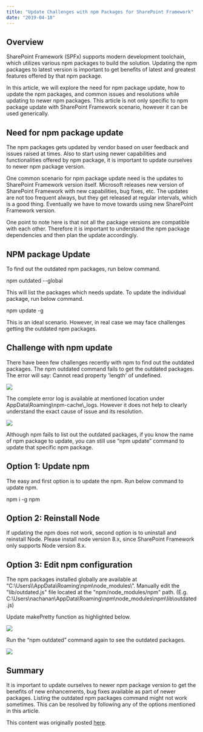 ```yaml
---
title: "Update Challenges with npm Packages for SharePoint Framework"
date: "2019-04-18"
---
```


## Overview

SharePoint Framework (SPFx) supports modern development toolchain, which utilizes various npm packages to build the solution. Updating the npm packages to latest version is important to get benefits of latest and greatest features offered by that npm package.

In this article, we will explore the need for npm package update, how to update the npm packages, and common issues and resolutions while updating to newer npm packages. This article is not only specific to npm package update with SharePoint Framework scenario, however it can be used generically.

## Need for npm package update

The npm packages gets updated by vendor based on user feedback and issues raised at times. Also to start using newer capabilities and functionalities offered by npm package, it is important to update ourselves to newer npm package version.

One common scenario for npm package update need is the updates to SharePoint Framework version itself. Microsoft releases new version of SharePoint Framework with new capabilities, bug fixes, etc. The updates are not too frequent always, but they get released at regular intervals, which is a good thing. Eventually we have to move towards using new SharePoint Framework version.

One point to note here is that not all the package versions are compatible with each other. Therefore it is important to understand the npm package dependencies and then plan the update accordingly.

## NPM package Update

To find out the outdated npm packages, run below command.

npm outdated --global

This will list the packages which needs update. To update the individual package, run below command.

npm update -g <package-name>

This is an ideal scenario. However, in real case we may face challenges getting the outdated npm packages.

## Challenge with npm update

There have been few challenges recently with npm to find out the outdated packages. The npm outdated command fails to get the outdated packages. The error will say: Cannot read property 'length' of undefined.

![](https://nanddeepnachanblogs.com/wp-content/uploads/2020/03/word-image-368.png)

The complete error log is available at mentioned location under AppData\\Roaming\\npm-cache\\\_logs. However it does not help to clearly understand the exact cause of issue and its resolution.

![](https://nanddeepnachanblogs.com/wp-content/uploads/2020/03/word-image-369.png)

Although npm fails to list out the outdated packages, if you know the name of npm package to update, you can still use “npm update” command to update that specific npm package.

## Option 1: Update npm

The easy and first option is to update the npm. Run below command to update npm.

npm i -g npm

## Option 2: Reinstall Node

If updating the npm does not work, second option is to uninstall and reinstall Node. Please install node version 8.x, since SharePoint Framework only supports Node version 8.x.

## Option 3: Edit npm configuration

The npm packages installed globally are available at “C:\\Users\\<user-name>\\AppData\\Roaming\\npm\\node\_modules\\”. Manually edit the "lib/outdated.js" file located at the "npm/node\_modules/npm" path. (E.g. C:\\Users\\nachanan\\AppData\\Roaming\\npm\\node\_modules\\npm\\lib\\outdated.js)

Update makePretty function as highlighted below.

![](https://nanddeepnachanblogs.com/wp-content/uploads/2020/03/word-image-370.png)

Run the “npm outdated” command again to see the outdated packages.

![](https://nanddeepnachanblogs.com/wp-content/uploads/2020/03/word-image-371.png)

## Summary

It is important to update ourselves to newer npm package version to get the benefits of new enhancements, bug fixes available as part of newer packages. Listing the outdated npm packages command might not work sometimes. This can be resolved by following any of the options mentioned in this article.

This content was originally posted [here](https://www.c-sharpcorner.com/article/update-challenges-with-npm-packages-for-sharepoint-framework/).
